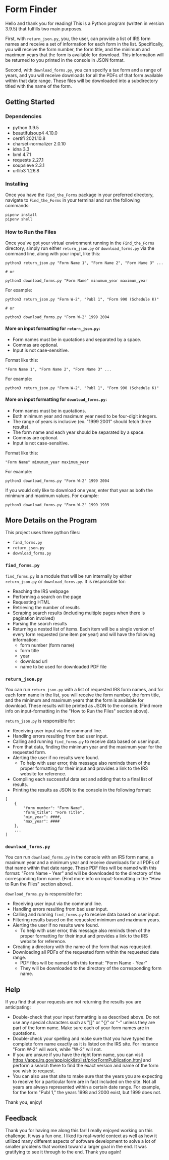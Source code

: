 # Form Finder

Hello and thank you for reading! This is a Python program (written in version 3.9.5) that fulfills two main purposes.

First, with `return_json.py`, you, the user, can provide a list of IRS form names and receive a set of information for each form in the list. Specifically, you will receive the form number, the form title, and the minimum and maximum years that the form is available for download. This information will be returned to you printed in the console in JSON format.

Second, with `download_forms.py`, you can specify a tax form and a range of years, and you will receive downloads for all the PDFs of that form available within that date range. These files will be downloaded into a subdirectory titled with the name of the form.

## Getting Started

### Dependencies

- python 3.9.5
- beautifulsoup4 4.10.0
- certifi 2021.10.8
- charset-normalizer 2.0.10
- idna 3.3
- lxml 4.7.1
- requests 2.27.1
- soupsieve 2.3.1
- urllib3 1.26.8

### Installing

Once you have the `Find_the_Forms` package in your preferred directory, navigate to `Find_the_Forms` in your terminal and run the following commands:

```
pipenv install
pipenv shell
```

### How to Run the Files

Once you've got your virtual environment running in the `Find_the_Forms` directory, simply run either `return_json.py` or `download_forms.py` via the command line, along with your input, like this:

```
python3 return_json.py "Form Name 1", "Form Name 2", "Form Name 3" ...

# or

python3 download_forms.py "Form Name" minumum_year maximum_year
```

For example:

```
python3 return_json.py "Form W-2", "Publ 1", "Form 990 (Schedule K)"

# or

python3 download_forms.py "Form W-2" 1999 2004
```

#### More on input formatting for `return_json.py`:

- Form names must be in quotations and separated by a space.
- Commas are optional.
- Input is not case-sensitive.

Format like this:

`"Form Name 1", "Form Name 2", "Form Name 3" ...`

For example:

`python3 return_json.py "Form W-2", "Publ 1", "Form 990 (Schedule K)"`

#### More on input formatting for `download_forms.py`:

- Form names must be in quotations.
- Both minimum year and maximum year need to be four-digit integers.
- The range of years is inclusive (ex. "1999 2001" should fetch three results).
- The form name and each year should be separated by a space.
- Commas are optional.
- Input is not case-sensitive.

Format like this:

`"Form Name" minumum_year maximum_year`

For example:

`python3 download_forms.py "Form W-2" 1999 2004`

If you would only like to download one year, enter that year as both the minimum and maximum values.
For example:

`python3 download_forms.py "Form W-2" 1999 1999`

## More Details on the Program

This project uses three python files:

- `find_forms.py`
- `return_json.py`
- `download_forms.py`

### `find_forms.py`

`find_forms.py` is a module that will be run internally by either `return_json.py` or `download_forms.py`.
It is responsible for:

- Reaching the IRS webpage
- Performing a search on the page
- Requesting HTML
- Retrieving the number of results
- Scraping search results (including multiple pages when there is pagination involved)
- Parsing the search results
- Returning a nested list of items. Each item will be a single version of every form requested (one item per year) and will have the following information:
  - form number (form name)
  - form title
  - year
  - download url
  - name to be used for downloaded PDF file

### `return_json.py`

You can run `return_json.py` with a list of requested IRS form names, and for each form name in the list, you will receive the form number, the form title, and the minimum and maximum years that the form is available for download. These results will be printed as JSON to the console.
(Find more info on input-formatting in the "How to Run the Files" section above).

`return_json.py` is responsible for:

- Receiving user input via the command line.
- Handling errors resulting from bad user input.
- Calling and running `find_forms.py` to receive data based on user input.
- From that data, finding the minimum year and the maximum year for the requested form.
- Alerting the user if no results were found.
  - To help with user error, this message also reminds them of the proper formatting for their input and provides a link to the IRS website for reference.
- Compiling each successful data set and adding that to a final list of results.
- Printing the results as JSON to the console in the following format:

```
[
    {
        "form_number": "Form Name",
        "form_title": "Form Title",
        "min_year": ####,
        "max_year": ####
    },
    ...
]
```

### `download_forms.py`

You can run `download_forms.py` in the console with an IRS form name, a maximum year and a minimum year and receive downloads for all PDFs of that name within that date range. These PDF files will be named with this format: "Form Name - Year" and will be downloaded to the directory of the corresponding form name.
(Find more info on input-formatting in the "How to Run the Files" section above).

`download_forms.py` is responsible for:

- Receiving user input via the command line.
- Handling errors resulting from bad user input.
- Calling and running `find_forms.py` to receive data based on user input.
- Filtering results based on the requested minimum and maximum years.
- Alerting the user if no results were found.
  - To help with user error, this message also reminds them of the proper formatting for their input and provides a link to the IRS website for reference.
- Creating a directory with the name of the form that was requested.
- Downloading all PDFs of the requested form within the requested date range.
  - PDF files will be named with this format: "Form Name - Year"
  - They will be downloaded to the directory of the corresponding form name.

## Help

If you find that your requests are not returning the results you are anticipating:

- Double-check that your input formatting is as described above. Do not use any special characters such as "[]" or "{}" or "-" unless they are part of the form name. Make sure each of your form names are in quotations.
- Double-check your spelling and make sure that you have typed the complete form name exactly as it is listed on the IRS site. For instance "Form W-2" will work, while "W-2" will not.
- If you are unsure if you have the right form name, you can visit https://apps.irs.gov/app/picklist/list/priorFormPublication.html and perform a search there to find the exact version and name of the form you wish to request.
- You can also use that site to make sure that the years you are expecting to receive for a particular form are in fact included on the site. Not all years are always represented within a certain date range. For example, for the form "Publ 1," the years 1998 and 2000 exist, but 1999 does not.

Thank you, enjoy!

## Feedback

Thank you for having me along this far! I really enjoyed working on this challenge. It was a fun one. I liked its real-world context as well as how it utilized many different aspects of software development to solve a lot of smaller problems that worked toward a larger goal in the end. It was gratifying to see it through to the end. Thank you again!
